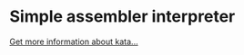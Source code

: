 Simple assembler interpreter
=
[Get more information about kata...](https://www.codewars.com//kata/58e24788e24ddee28e000053)